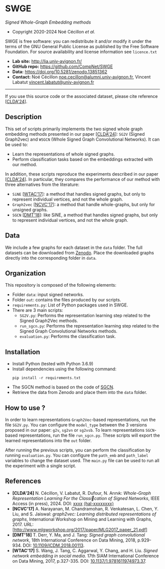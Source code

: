 SWGE
=======
*Signed Whole-Graph Embedding methods*

* Copyright 2020-2024 Noé Cécillon *et al.*

SWGE is free software: you can redistribute it and/or modify it under the terms of the GNU General Public License as published by the Free Software Foundation. For source availability and license information see `licence.txt`

* **Lab site:** http://lia.univ-avignon.fr/
* **GitHub repo:** https://github.com/CompNet/SWGE
* **Data:** https://doi.org/10.5281/zenodo.13851362
* **Contact:** Noé Cécillon <noe.cecillon@alumni.univ-avignon.fr>, Vincent Labatut <vincent.labatut@univ-avignon.fr>

-----------------------------------------------------------------------

If you use this source code or the associated dataset, please cite reference [[CLDA'24](#references)].

## Description
This set of scripts primarily implements the two signed whole graph embedding methods presented in our paper [[CLDA'24](#references)]: `SG2V` (Signed Graph2vec) and `WSGCN` (Whole Signed Graph Convolutional Networks). It can be used to:
* Learn the representations of whole signed graphs.
* Perform classification tasks based on the embeddings extracted with our method.

In addition, these scripts reproduce the experiments described in our paper [[CLDA'24](#references)]. In particular, they compares the performance of our method with three alternatives from the literature:
* `SiNE` [[WTAC'17](#references)]: a method that handles signed graphs, but only to represent individual vertices, and not the whole graph.
* `Graph2vec` [[NCVC'17](#references)]: a method that handle whole-graphs, but only for unsigned graphs.
* `SGCN` [[DMT'18](#references)]: like SiNE, a method that handles signed graphs, but only to represent individual vertices, and not the whole graph.


## Data
We include a few graphs for each dataset in the `data` folder. The full datasets can be downloaded from [Zenodo](https://doi.org/10.5281/zenodo.13851362). Place the downloaded graphs directly into the corresponding folder in `data`. 


## Organization
This repository is composed of the following elements:

* Folder `data`: input signed networks.
* Folder `out`: contains the files produced by our scripts.
* `requirements.py`: List of Python packages used in SWGE.
* There are 3 main scripts:
  * `SG2V.py`: Performs the representation learning step related to the Signed Graph2Vec methods.
  * `run_sgcn.py`: Performs the representation learning step related to the Signed Graph Convolutional Networks methods.
  * `evaluation.py`: Performs the classification task.


## Installation
* Install Python (tested with Python 3.6.9)
* Install dependencies using the following command:
  ```
  pip install -r requirements.txt
  ```
* The SGCN method is based on the code of [SGCN](https://github.com/benedekrozemberczki/SGCN).
* Retrieve the data from Zenodo and place them into the `data` folder.


## How to use ?
In order to learn representations `Graph2Vec`-based representations, run the file `SG2V.py`. You can configure the `model_type` between the 3 versions proposed in our paper: `g2v`, `sg2vn` or `sg2vsb`. To learn representations `SGCN`-based representations, run the file `run_sgcn.py`. These scripts will export the learned representations into the `out` folder.

After running the previous scripts, you can perform the classification by running `evaluation.py`. You can configure the `path_emb` and `path_label` variables to change the dataset used. The `main.py` file can be used to run all the experiment with a single script.


## References
* **[CLDA'24]** N. Cécillon, V. Labatut, R. Dufour, N. Arınık: *Whole-Graph Representation Learning For the Classication of Signed Networks*, IEEE Access (in press), 2024. DOI: [xxxx](https://dx.doi.org/xxxx) [⟨hal-xxxxxxxx⟩](https://hal.archives-ouvertes.fr/hal-xxxxxxxx)
* **[NCVC'17]** A. Narayanan, M. Chandramohan, R. Venkatesan, L. Chen, Y. Liu, and S. Jaiswal: *graph2vec: Learning distributed representations of graphs*, International Workshop on Mining and Learning with Graphs, 2017. URL: [http://www.mlgworkshop.org/2017/paper/MLG2017_paper_21.pdf]
* **[DMT'18]** T. Derr, Y. Ma, and J. Tang: *Signed graph convolutional network*, 18th International Conference on Data Mining, 2018, p.929-934. DOI: [10.1109/ICDM.2018.00113](https://doi.org/10.1109/ICDM.2018.00113).
* **[WTAC'17]** S. Wang, J. Tang, C. Aggarwal, Y. Chang, and H. Liu. *Signed network embedding in social media*. 17th SIAM International Conference on Data Mining, 2017, p.327-335. DOI: [10.1137/1.9781611974973.37](https://doi.org/10.1137/1.9781611974973.37).
